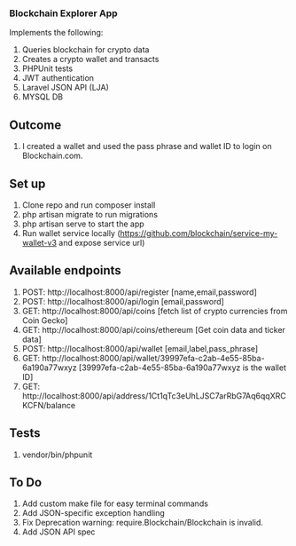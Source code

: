 
### Blockchain Explorer App
Implements the following:
1. Queries blockchain for crypto data
1. Creates a crypto wallet and transacts
1. PHPUnit tests
1. JWT authentication
1. Laravel JSON API (LJA)
1. MYSQL DB

## Outcome
1. I created a wallet and used the pass phrase and wallet ID to login on Blockchain.com.

## Set up
1. Clone repo and run composer install
1. php artisan migrate to run migrations
1. php artisan serve to start the app
1. Run wallet service locally (https://github.com/blockchain/service-my-wallet-v3 and expose service url)

## Available endpoints
1. POST: http://localhost:8000/api/register  [name,email,password]
1. POST: http://localhost:8000/api/login [email,password]
1. GET: http://localhost:8000/api/coins [fetch list of crypto currencies from Coin Gecko]
1. GET: http://localhost:8000/api/coins/ethereum  [Get coin data and ticker data]
1. POST: http://localhost:8000/api/wallet  [email,label,pass_phrase]
1. GET: http://localhost:8000/api/wallet/39997efa-c2ab-4e55-85ba-6a190a77wxyz  [39997efa-c2ab-4e55-85ba-6a190a77wxyz is the wallet ID]
1. GET: http://localhost:8000/api/address/1Ct1qTc3eUhLJSC7arRbG7Aq6qqXRCKCFN/balance

## Tests
1. vendor/bin/phpunit

## To Do
1. Add custom make file for easy terminal commands
1. Add JSON-specific exception handling
1. Fix Deprecation warning: require.Blockchain/Blockchain is invalid.
1. Add JSON API spec
